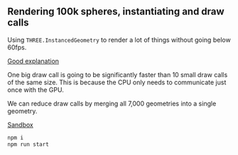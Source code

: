 ## Rendering 100k spheres, instantiating and draw calls

Using `THREE.InstancedGeometry` to render a lot of things without going below 60fps.

[Good explanation](https://velasquezdaniel.com/blog/rendering-100k-spheres-instantianing-and-draw-calls/)

One big draw call is going to be significantly faster than 10 small draw calls of the same size. This is because the CPU only needs to communicate just once with the GPU.

We can reduce draw calls by merging all 7,000 geometries into a single geometry.

[Sandbox](https://codesandbox.io/s/github/Anemolo/100k-objects-with-Instanced-Geometries)

```sh
npm i
npm run start
```

